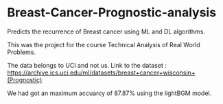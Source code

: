 # Breast-Cancer-Prognostic-analysis
Predicts the recurrence of Breast cancer using ML and DL algorithms. 

This was the project for the course Technical Analysis of Real World Problems.

The data belongs to UCI and not us. Link to the dataset : 
https://archive.ics.uci.edu/ml/datasets/breast+cancer+wisconsin+(Prognostic)

We had got an maximum accuarcy of 87.87% using the lightBGM model. 
